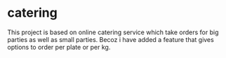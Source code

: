 # catering
This project is based on online catering service which take orders for big parties as well as small parties. Becoz i have added a feature that gives options to order per plate or per kg.
